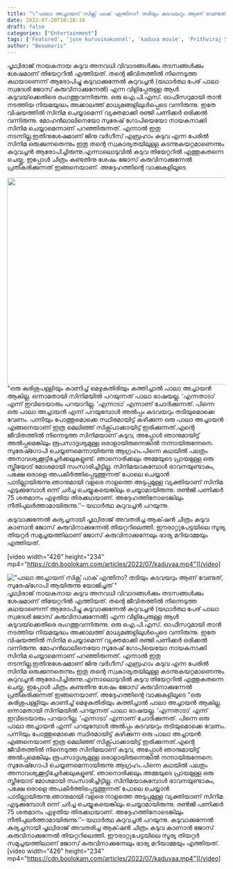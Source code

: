 ```yaml
---
title: "\"പാലാ അച്ചായന് സിക്സ് പാക് എന്തിനാ? തടിയും കുടവയറും ആണ് വേണ്ടത്, സുരേഷ്‌ഗോപി ആയിരുന്നു യോജിച്ചത് \""
date: 2022-07-20T10:28:19
draft: false
categories: ["Entertainment"]
tags: ['Featured', 'jose kuruvinakunnel', 'kaduva movie', 'Prithviraj Sukumaran', 'SURESHGOPI']
author: "Beaumaris"
---
```


പൃഥ്വിരാജ് നായകനായ കടുവ അനവധി വിവാദങ്ങൾക്കും തടസങ്ങൾക്കും ശേഷമാണ് തിയേറ്ററിൽ എത്തിയത്. തന്റെ ജീവിതത്തിൽ നിന്നെടുത്ത കഥയാണെന്ന് ആരോപിച്ചു കടുവാക്കുന്നേൽ കുറുവച്ചൻ (യഥാർത്ഥ പേര് പാലാ സ്വദേശി ജോസ് കുരുവിനാക്കുന്നേൽ) എന്ന വിളിപ്പേരുള്ള ആൾ കടുവയ്‌ക്കെതിരെ രംഗത്തുവന്നിരുന്നു. ഒരു ഐ.പി.എസ്. ഓഫീസറുമായി താൻ നടത്തിയ നിയമയുദ്ധം അക്കാലത്ത് മാധ്യമങ്ങളിലുൾപ്പെടെ വന്നിരുന്നു. ഇതേ വിഷയത്തിൽ സിനിമ ചെയ്യാമെന്ന് വ്യക്തമാക്കി രഞ്ജി പണിക്കർ ഒരിക്കൽ വന്നിരുന്നു. മോഹൻലാലിനെയോ സുരേഷ് ഗോപിയെയോ നായകനാക്കി സിനിമ ചെയ്യാമെന്നാണ് പറഞ്ഞിരുന്നത്. എന്നാൽ ഇതു നടന്നില്ല.ഇതിനുശേഷമാണ് ജിനു വർഗീസ് എബ്രഹാം കടുവ എന്ന പേരിൽ സിനിമ ഒരുക്കുന്നതെന്നും ഇതു തന്റെ സ്വകാര്യതയിലുള്ള കടന്നുകയറ്റമാണെന്നും കുറുവച്ചൻ ആരോപിച്ചിരുന്നു.എന്നാലൊടുവിൽ കടുവ തിയേറ്ററിൽ എത്തുകതന്നെ ചെയ്തു, ഇപ്പോൾ ചിത്രം കണ്ടതിനു ശേഷം ജോസ് കുരുവിനാക്കുന്നേൽ പ്രതികരിക്കുന്നത് ഇങ്ങനെയാണ്. അദ്ദേഹത്തിന്റെ വാക്കുകളിലൂടെ

<img class="size-full wp-image-343529 aligncenter" src="https://cdn.boolokam.com/articles/2022/07/hrh.jpg" alt="" width="848" height="477" />"ഒരു കുരിശുപള്ളിയും കാണിച്ച് മെഴുകുതിരിയും കത്തിച്ചാൽ പാലാ അച്ചായൻ ആകില്ല. ഒന്നാമതായി സിനിമയിൽ പറയുന്നത് പാലാ ഭാഷയല്ല. ‘എന്നതാടാ’ എന്ന് ഇവിടെയാരും പറയാറില്ല. ‘എന്നാടാ’ എന്നാണ് ചോദിക്കുന്നത്. പിന്നെ ഒരു പാലാ അച്ചായൻ എന്ന് പറയുമ്പോൾ അൽപ്പം കുടവയറും തടിയുമൊക്കെ വേണം. പന്നിയും പോത്തുമൊക്കെ സ്ഥിരമായിട്ട് കഴിക്കുന്ന ഒരു പാലാ അച്ചായൻ എങ്ങനെയാണ് ഇത്ര മെലിഞ്ഞ് സിക്സ്പാക്കായിട്ട് ഇരിക്കുന്നത്.എന്റെ ജീവിതത്തിൽ നിന്നെടുത്ത സിനിമയാണ് കടുവ, അപ്പോൾ ഞാനുമായിട്ട് അൽപ്പമെങ്കിലും രൂപസാദൃശ്യമുള്ള ഒരാളായിരുന്നെങ്കിൽ നന്നായിരുന്നേനെ. സുരേഷ്ഗോപി ചെയ്യണമെന്നായിരുന്നു ആഗ്രഹം.പിന്നെ കഥയിൽ പലതും അനാവശ്യക്കൂട്ടിച്ചേർക്കലുകളുണ്ട്. ഞാനൊരിക്കലും അമ്മയുടെ പ്രായമുള്ള ഒരു സ്ത്രീയോട് മോശമായി സംസാരിച്ചിട്ടില്ല. സിനിമയാകുമ്പോൾ ഭാവനയുണ്ടാകും, പക്ഷേ ഒരാളെ അപകീർത്തിപ്പെടുത്തുന്നത് പോലെ ചെയ്യാൻ പാടില്ലായിരുന്നു.ഞാനുമായി വളരെ നാളത്തെ അടുപ്പമുള്ള വ്യക്തിയാണ് സിനിമ എടുക്കുമ്പോൾ ഒന്ന് ചർച്ച ചെയ്യുകയെങ്കിലും ചെയ്യാമായിരുന്നു. രൺജി പണിക്കർ 75 ശതമാനം എഴുതിയ തിരക്കഥയാണ്. അദ്ദേഹത്തിനോടെങ്കിലും നീതിപുലർത്താമായിരുന്നു.’’– യഥാർത്ഥ കുറുവച്ചൻ പറയുന്നു.

കടുവാക്കുന്നേൽ കുര്യച്ചനായി പൃഥ്വിരാജ് അവതരിച്ച ആക്‌ഷൻ ചിത്രം കടുവ കാണാൻ ജോസ് കുരുവിനാക്കുന്നേൽ തിയറ്ററിലെത്തി. ഈരാറ്റുപേട്ടയിലെ സൂര്യ തിയറ്റർ സമുച്ചയത്തിലാണ് ജോസ് കുരുവിനാക്കുന്നേലും ഭാര്യ മറിയാമ്മയും എത്തിയത്.

[video width="426" height="234" mp4="https://cdn.boolokam.com/articles/2022/07/kaduvaa.mp4"][/video]


!["പാലാ അച്ചായന് സിക്സ് പാക് എന്തിനാ? തടിയും കുടവയറും ആണ് വേണ്ടത്, സുരേഷ്‌ഗോപി ആയിരുന്നു യോജിച്ചത് "](https://cdn.boolokam.com/articles/2022/07/hrh.jpg)പൃഥ്വിരാജ് നായകനായ കടുവ അനവധി വിവാദങ്ങൾക്കും തടസങ്ങൾക്കും ശേഷമാണ് തിയേറ്ററിൽ എത്തിയത്. തന്റെ ജീവിതത്തിൽ നിന്നെടുത്ത കഥയാണെന്ന് ആരോപിച്ചു കടുവാക്കുന്നേൽ കുറുവച്ചൻ (യഥാർത്ഥ പേര് പാലാ സ്വദേശി ജോസ് കുരുവിനാക്കുന്നേൽ) എന്ന വിളിപ്പേരുള്ള ആൾ കടുവയ്‌ക്കെതിരെ രംഗത്തുവന്നിരുന്നു. ഒരു ഐ.പി.എസ്. ഓഫീസറുമായി താൻ നടത്തിയ നിയമയുദ്ധം അക്കാലത്ത് മാധ്യമങ്ങളിലുൾപ്പെടെ വന്നിരുന്നു. ഇതേ വിഷയത്തിൽ സിനിമ ചെയ്യാമെന്ന് വ്യക്തമാക്കി രഞ്ജി പണിക്കർ ഒരിക്കൽ വന്നിരുന്നു. മോഹൻലാലിനെയോ സുരേഷ് ഗോപിയെയോ നായകനാക്കി സിനിമ ചെയ്യാമെന്നാണ് പറഞ്ഞിരുന്നത്. എന്നാൽ ഇതു നടന്നില്ല.ഇതിനുശേഷമാണ് ജിനു വർഗീസ് എബ്രഹാം കടുവ എന്ന പേരിൽ സിനിമ ഒരുക്കുന്നതെന്നും ഇതു തന്റെ സ്വകാര്യതയിലുള്ള കടന്നുകയറ്റമാണെന്നും കുറുവച്ചൻ ആരോപിച്ചിരുന്നു.എന്നാലൊടുവിൽ കടുവ തിയേറ്ററിൽ എത്തുകതന്നെ ചെയ്തു, ഇപ്പോൾ ചിത്രം കണ്ടതിനു ശേഷം ജോസ് കുരുവിനാക്കുന്നേൽ പ്രതികരിക്കുന്നത് ഇങ്ങനെയാണ്. അദ്ദേഹത്തിന്റെ വാക്കുകളിലൂടെ "ഒരു കുരിശുപള്ളിയും കാണിച്ച് മെഴുകുതിരിയും കത്തിച്ചാൽ പാലാ അച്ചായൻ ആകില്ല. ഒന്നാമതായി സിനിമയിൽ പറയുന്നത് പാലാ ഭാഷയല്ല. ‘എന്നതാടാ’ എന്ന് ഇവിടെയാരും പറയാറില്ല. ‘എന്നാടാ’ എന്നാണ് ചോദിക്കുന്നത്. പിന്നെ ഒരു പാലാ അച്ചായൻ എന്ന് പറയുമ്പോൾ അൽപ്പം കുടവയറും തടിയുമൊക്കെ വേണം. പന്നിയും പോത്തുമൊക്കെ സ്ഥിരമായിട്ട് കഴിക്കുന്ന ഒരു പാലാ അച്ചായൻ എങ്ങനെയാണ് ഇത്ര മെലിഞ്ഞ് സിക്സ്പാക്കായിട്ട് ഇരിക്കുന്നത്.എന്റെ ജീവിതത്തിൽ നിന്നെടുത്ത സിനിമയാണ് കടുവ, അപ്പോൾ ഞാനുമായിട്ട് അൽപ്പമെങ്കിലും രൂപസാദൃശ്യമുള്ള ഒരാളായിരുന്നെങ്കിൽ നന്നായിരുന്നേനെ. സുരേഷ്ഗോപി ചെയ്യണമെന്നായിരുന്നു ആഗ്രഹം.പിന്നെ കഥയിൽ പലതും അനാവശ്യക്കൂട്ടിച്ചേർക്കലുകളുണ്ട്. ഞാനൊരിക്കലും അമ്മയുടെ പ്രായമുള്ള ഒരു സ്ത്രീയോട് മോശമായി സംസാരിച്ചിട്ടില്ല. സിനിമയാകുമ്പോൾ ഭാവനയുണ്ടാകും, പക്ഷേ ഒരാളെ അപകീർത്തിപ്പെടുത്തുന്നത് പോലെ ചെയ്യാൻ പാടില്ലായിരുന്നു.ഞാനുമായി വളരെ നാളത്തെ അടുപ്പമുള്ള വ്യക്തിയാണ് സിനിമ എടുക്കുമ്പോൾ ഒന്ന് ചർച്ച ചെയ്യുകയെങ്കിലും ചെയ്യാമായിരുന്നു. രൺജി പണിക്കർ 75 ശതമാനം എഴുതിയ തിരക്കഥയാണ്. അദ്ദേഹത്തിനോടെങ്കിലും നീതിപുലർത്താമായിരുന്നു.’’– യഥാർത്ഥ കുറുവച്ചൻ പറയുന്നു. കടുവാക്കുന്നേൽ കുര്യച്ചനായി പൃഥ്വിരാജ് അവതരിച്ച ആക്‌ഷൻ ചിത്രം കടുവ കാണാൻ ജോസ് കുരുവിനാക്കുന്നേൽ തിയറ്ററിലെത്തി. ഈരാറ്റുപേട്ടയിലെ സൂര്യ തിയറ്റർ സമുച്ചയത്തിലാണ് ജോസ് കുരുവിനാക്കുന്നേലും ഭാര്യ മറിയാമ്മയും എത്തിയത്. [video width="426" height="234" mp4="https://cdn.boolokam.com/articles/2022/07/kaduvaa.mp4"][/video]
